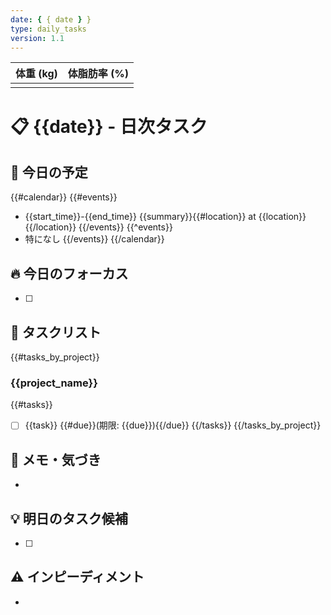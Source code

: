 ```yaml
---
date: { { date } }
type: daily_tasks
version: 1.1
---
```


| 体重 (kg) | 体脂肪率 (%) |
| :-------: | :----------: |
|           |              |

# 📋 {{date}} - 日次タスク

## 📅 今日の予定

{{#calendar}}
{{#events}}

-   {{start_time}}-{{end_time}} {{summary}}{{#location}} at {{location}}{{/location}}
    {{/events}}
    {{^events}}
-   特になし
    {{/events}}
    {{/calendar}}

## 🔥 今日のフォーカス

-   [ ]

## 📝 タスクリスト

{{#tasks_by_project}}

### {{project_name}}

{{#tasks}}

-   [ ] {{task}} {{#due}}(期限: {{due}}){{/due}}
        {{/tasks}}
        {{/tasks_by_project}}

## 📓 メモ・気づき

-

## 💡 明日のタスク候補

-   [ ]

## ⚠️ インピーディメント

-
